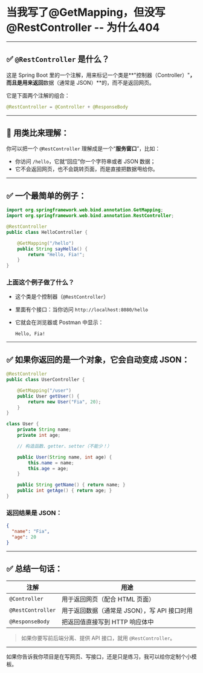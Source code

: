 # 当我写了@GetMapping，但没写@RestController -- 为什么404


---

## ✅ `@RestController` 是什么？

这是 Spring Boot 里的一个注解，用来标记一个类是\*\*"控制器（Controller）"**，而且是用来返回**数据（通常是 JSON）\*\*的，而不是返回网页。

它是下面两个注解的组合：

```java
@RestController = @Controller + @ResponseBody
```

---

## 🧠 用类比来理解：

你可以把一个 `@RestController` 理解成是一个“**服务窗口**”，比如：

* 你访问 `/hello`，它就“回应”你一个字符串或者 JSON 数据；
* 它不会返回网页，也不会跳转页面，而是直接把数据甩给你。

---

## ✅ 一个最简单的例子：

```java
import org.springframework.web.bind.annotation.GetMapping;
import org.springframework.web.bind.annotation.RestController;

@RestController
public class HelloController {

    @GetMapping("/hello")
    public String sayHello() {
        return "Hello, Fia!";
    }
}
```

### 上面这个例子做了什么？

* 这个类是个控制器（`@RestController`）
* 里面有个接口：当你访问 `http://localhost:8080/hello`
* 它就会在浏览器或 Postman 中显示：

  ```
  Hello, Fia!
  ```

---

## ✅ 如果你返回的是一个对象，它会自动变成 JSON：

```java
@RestController
public class UserController {

    @GetMapping("/user")
    public User getUser() {
        return new User("Fia", 20);
    }
}

class User {
    private String name;
    private int age;

    // 构造函数、getter、setter（不能少！）

    public User(String name, int age) {
        this.name = name;
        this.age = age;
    }

    public String getName() { return name; }
    public int getAge() { return age; }
}
```

### 返回结果是 JSON：

```json
{
  "name": "Fia",
  "age": 20
}
```

---

## ✅ 总结一句话：

| 注解                | 用途                          |
| ----------------- | --------------------------- |
| `@Controller`     | 用于返回网页（配合 HTML 页面）          |
| `@RestController` | 用于返回数据（通常是 JSON），写 API 接口时用 |
| `@ResponseBody`   | 把返回值直接写到 HTTP 响应体中          |

> 如果你要写前后端分离、提供 API 接口，就用 `@RestController`。

---

如果你告诉我你项目是在写网页、写接口，还是只是练习，我可以给你定制个小模板。
